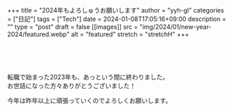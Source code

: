 <!-- textlint-disable -->

+++
title = "2024年もよろしゅうお願いします"
author = "yyh-gl"
categories = ["日記"]
tags = ["Tech"]
date = 2024-01-08T17:05:16+09:00
description = ""
type = "post"
draft = false
[[images]]
  src = "img/2024/01/new-year-2024/featured.webp"
  alt = "featured"
  stretch = "stretchH"
+++

<!-- textlint-enable -->

<br>
<br>
<br>

転職で始まった2023年も、あっという間に終わりました。<br>
お世話になった方々ありがとうございました！

今年は昨年以上に頑張っていくのでよろしくお願いします。

<br>
<br>
